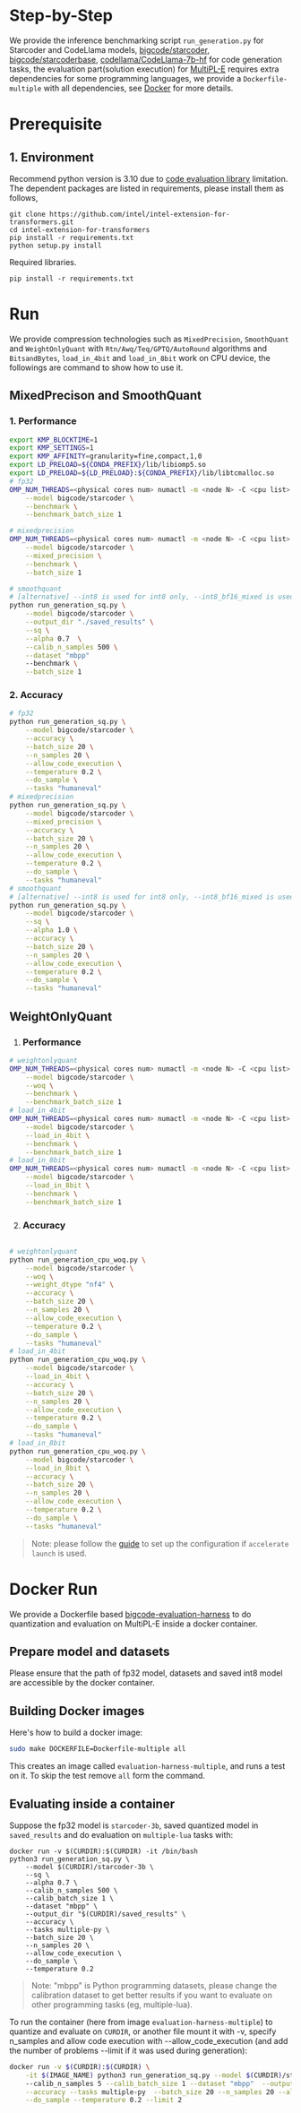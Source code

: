 # Step-by-Step
We provide the inference benchmarking script `run_generation.py` for Starcoder and CodeLlama models, [bigcode/starcoder](https://huggingface.co/bigcode/starcoder), [bigcode/starcoderbase](https://huggingface.co/bigcode/starcoderbase), [codellama/CodeLlama-7b-hf](https://huggingface.co/codellama/CodeLlama-7b-hf) for code generation tasks, the evaluation part(solution execution) for [MultiPL-E](https://github.com/nuprl/MultiPL-E) requires extra dependencies for some programming languages, we provide a `Dockerfile-multiple` with all dependencies, see [Docker](./Dockerfile-multiple) for more details.


# Prerequisite​
## 1. Environment​
Recommend python version is 3.10 due to [code evaluation library](https://github.com/bigcode-project/bigcode-evaluation-harness) limitation. The dependent packages are listed in requirements, please install them as follows,

```shell
git clone https://github.com/intel/intel-extension-for-transformers.git
cd intel-extension-for-transformers
pip install -r requirements.txt
python setup.py install
```
Required libraries.
```shell
pip install -r requirements.txt
```

# Run
We provide compression technologies such as `MixedPrecision`, `SmoothQuant` and `WeightOnlyQuant` with `Rtn/Awq/Teq/GPTQ/AutoRound` algorithms and `BitsandBytes`, `load_in_4bit` and `load_in_8bit` work on CPU device, the followings are command to show how to use it.

## MixedPrecison and SmoothQuant

### 1. Performance
```bash
export KMP_BLOCKTIME=1
export KMP_SETTINGS=1
export KMP_AFFINITY=granularity=fine,compact,1,0
export LD_PRELOAD=${CONDA_PREFIX}/lib/libiomp5.so
export LD_PRELOAD=${LD_PRELOAD}:${CONDA_PREFIX}/lib/libtcmalloc.so
# fp32
OMP_NUM_THREADS=<physical cores num> numactl -m <node N> -C <cpu list> python run_generation_sq.py \
    --model bigcode/starcoder \
    --benchmark \
    --benchmark_batch_size 1

# mixedprecision
OMP_NUM_THREADS=<physical cores num> numactl -m <node N> -C <cpu list> python run_generation_sq.py \
    --model bigcode/starcoder \
    --mixed_precision \
    --benchmark \
    --batch_size 1

# smoothquant
# [alternative] --int8 is used for int8 only, --int8_bf16_mixed is used for int8 mixed bfloat16 precision.
python run_generation_sq.py \
    --model bigcode/starcoder \
    --output_dir "./saved_results" \
    --sq \
    --alpha 0.7  \
    --calib_n_samples 500 \
    --dataset "mbpp"
    --benchmark \
    --batch_size 1
```
### 2. Accuracy

```bash
# fp32
python run_generation_sq.py \
    --model bigcode/starcoder \
    --accuracy \
    --batch_size 20 \
    --n_samples 20 \
    --allow_code_execution \
    --temperature 0.2 \
    --do_sample \
    --tasks "humaneval"
# mixedprecision
python run_generation_sq.py \
    --model bigcode/starcoder \
    --mixed_precision \
    --accuracy \
    --batch_size 20 \
    --n_samples 20 \
    --allow_code_execution \
    --temperature 0.2 \
    --do_sample \
    --tasks "humaneval"
# smoothquant
# [alternative] --int8 is used for int8 only, --int8_bf16_mixed is used for int8 mixed bfloat16 precision.
python run_generation_sq.py \
    --model bigcode/starcoder \
    --sq \
    --alpha 1.0 \
    --accuracy \
    --batch_size 20 \
    --n_samples 20 \
    --allow_code_execution \
    --temperature 0.2 \
    --do_sample \
    --tasks "humaneval"
```

## WeightOnlyQuant

1. ### Performance

```bash
# weightonlyquant
OMP_NUM_THREADS=<physical cores num> numactl -m <node N> -C <cpu list> python run_generation_cpu_woq.py \
    --model bigcode/starcoder \
    --woq \
    --benchmark \
    --benchmark_batch_size 1
# load_in_4bit
OMP_NUM_THREADS=<physical cores num> numactl -m <node N> -C <cpu list> python run_generation_cpu_woq.py \
    --model bigcode/starcoder \
    --load_in_4bit \
    --benchmark \
    --benchmark_batch_size 1
# load_in_8bit
OMP_NUM_THREADS=<physical cores num> numactl -m <node N> -C <cpu list> python run_generation_cpu_woq.py \
    --model bigcode/starcoder \
    --load_in_8bit \
    --benchmark \
    --benchmark_batch_size 1
```

2. ### Accuracy

```bash

# weightonlyquant
python run_generation_cpu_woq.py \
    --model bigcode/starcoder \
    --woq \
    --weight_dtype "nf4" \
    --accuracy \
    --batch_size 20 \
    --n_samples 20 \
    --allow_code_execution \
    --temperature 0.2 \
    --do_sample \
    --tasks "humaneval"
# load_in_4bit
python run_generation_cpu_woq.py \
    --model bigcode/starcoder \
    --load_in_4bit \
    --accuracy \
    --batch_size 20 \
    --n_samples 20 \
    --allow_code_execution \
    --temperature 0.2 \
    --do_sample \
    --tasks "humaneval"
# load_in_8bit
python run_generation_cpu_woq.py \
    --model bigcode/starcoder \
    --load_in_8bit \
    --accuracy \
    --batch_size 20 \
    --n_samples 20 \
    --allow_code_execution \
    --temperature 0.2 \
    --do_sample \
    --tasks "humaneval"
```

>Note:
please follow the [guide](https://huggingface.co/docs/accelerate/usage_guides/ipex) to set up the configuration if `accelerate launch` is used.

# Docker Run

We provide a Dockerfile based [bigcode-evaluation-harness](https://github.com/bigcode-project/bigcode-evaluation-harness/blob/main/Dockerfile-multiple) to do quantization and evaluation on MultiPL-E inside a docker container.

## Prepare model and datasets
Please ensure that the path of fp32 model, datasets and saved int8 model are accessible by the docker container.

## Building Docker images
Here's how to build a docker image:
```bash
sudo make DOCKERFILE=Dockerfile-multiple all
```
This creates an image called `evaluation-harness-multiple`, and runs a test on it. To skip the test remove `all` form the command.

## Evaluating inside a container
Suppose the fp32 model is `starcoder-3b`, saved quantized model in `saved_results` and do evaluation on `multiple-lua` tasks with:
```
docker run -v $(CURDIR):$(CURDIR) -it /bin/bash
python3 run_generation_sq.py \
    --model $(CURDIR)/starcoder-3b \
    --sq \
    --alpha 0.7 \
    --calib_n_samples 500 \
    --calib_batch_size 1 \
    --dataset "mbpp" \
    --output_dir "$(CURDIR)/saved_results" \
    --accuracy \
    --tasks multiple-py \
    --batch_size 20 \
    --n_samples 20 \
    --allow_code_execution \
    --do_sample \
    --temperature 0.2

```
>Note: "mbpp" is Python programming datasets, please change the calibration dataset to get better results if you want to evaluate on other programming tasks (eg, multiple-lua).

To run the container (here from image `evaluation-harness-multiple`) to quantize and evaluate on `CURDIR`, or another file mount it with -v, specify n_samples and allow code execution with --allow_code_execution (and add the number of problems --limit if it was used during generation):
```bash
docker run -v $(CURDIR):$(CURDIR) \
    -it $(IMAGE_NAME) python3 run_generation_sq.py --model $(CURDIR)/starcoder-3b   --sq --alpha 0.7
    --calib_n_samples 5 --calib_batch_size 1 --dataset "mbpp"  --output_dir "$(CURDIR)/saved_results" \
    --accuracy --tasks multiple-py  --batch_size 20 --n_samples 20 --allow_code_execution \
    --do_sample --temperature 0.2 --limit 2

```
